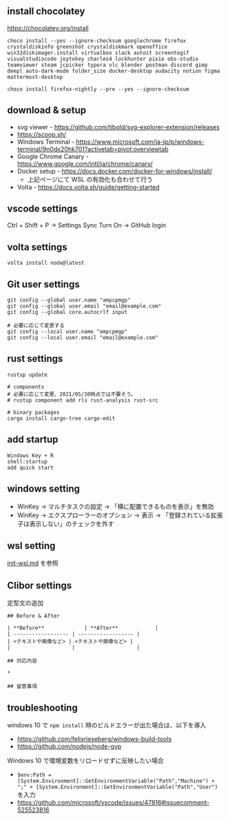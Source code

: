 
## install chocolatey

https://chocolatey.org/install

```shell
choco install --yes --ignore-checksum googlechrome firefox crystaldiskinfo greenshot crystaldiskmark openoffice win32diskimager.install virtualbox slack autoit screentogif visualstudiocode joytokey charles4 lockhunter pixie obs-studio teamviewer steam jcpicker typora vlc blender postman discord gimp deepl auto-dark-mode folder_size docker-desktop audacity notion figma mattermost-desktop

choco install firefox-nightly --pre --yes --ignore-checksum
```

## download & setup
* svg viewer - https://github.com/tibold/svg-explorer-extension/releases
* https://scoop.sh/
* Windows Terminal - https://www.microsoft.com/ja-jp/p/windows-terminal/9n0dx20hk701?activetab=pivot:overviewtab
* Google Chrome Canary - https://www.google.com/intl/ja/chrome/canary/
* Docker setup - https://docs.docker.com/docker-for-windows/install/
  * 上記ページにて WSL の有効化も合わせて行う
 * Volta - https://docs.volta.sh/guide/getting-started


## vscode settings

Ctrl + Shift + P -> Settings Sync Turn On -> GitHub login

## volta settings

```shell
volta install node@latest
```

## Git user settings

```shell
git config --global user.name "ampcpmgp"
git config --global user.email "email@example.com"
git config --global core.autocrlf input

# 必要に応じて変更する
git config --local user.name "ampcpmgp"
git config --local user.email "email@example.com"
```

## rust settings

```shell
rustup update

# components
# 必要に応じて変更、2021/05/30時点では不要そう。
# rustup component add rls rust-analysis rust-src

# binary packages
cargo install cargo-tree cargo-edit
```


## add startup
```
Windows Key + R
shell:startup
add quick start
```

## windows setting
* WinKey -> マルチタスクの設定 -> 「横に配置できるものを表示」を無効
* WinKey -> エクスプローラーのオプション -> 表示 -> 「登録されている拡張子は表示しない」のチェックを外す


## wsl setting
[init-wsl.md](init-wsl.md) を参照

## Clibor settings

定型文の追加

```
## Before & After

| **Before**             | **After**            |
| ------------------ | ------------------ |
| <テキストや画像など> | <テキストや画像など> |
|                    |                    |

## 対応内容

* 

## 留意事項

```

## troubleshooting
windows 10 で `npm install` 時のビルドエラーが出た場合は、以下を導入

* https://github.com/felixrieseberg/windows-build-tools
* https://github.com/nodejs/node-gyp

Windows 10 で環境変数をリロードせずに反映したい場合

* `$env:Path = [System.Environment]::GetEnvironmentVariable("Path","Machine") + ";" + [System.Environment]::GetEnvironmentVariable("Path","User")` を入力
 * https://github.com/microsoft/vscode/issues/47816#issuecomment-525523816

